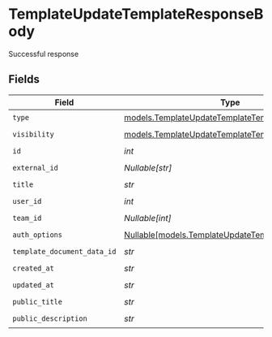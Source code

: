 # TemplateUpdateTemplateResponseBody

Successful response


## Fields

| Field                                                                                                      | Type                                                                                                       | Required                                                                                                   | Description                                                                                                |
| ---------------------------------------------------------------------------------------------------------- | ---------------------------------------------------------------------------------------------------------- | ---------------------------------------------------------------------------------------------------------- | ---------------------------------------------------------------------------------------------------------- |
| `type`                                                                                                     | [models.TemplateUpdateTemplateTemplatesType](../models/templateupdatetemplatetemplatestype.md)             | :heavy_check_mark:                                                                                         | N/A                                                                                                        |
| `visibility`                                                                                               | [models.TemplateUpdateTemplateTemplatesVisibility](../models/templateupdatetemplatetemplatesvisibility.md) | :heavy_check_mark:                                                                                         | N/A                                                                                                        |
| `id`                                                                                                       | *int*                                                                                                      | :heavy_check_mark:                                                                                         | N/A                                                                                                        |
| `external_id`                                                                                              | *Nullable[str]*                                                                                            | :heavy_check_mark:                                                                                         | N/A                                                                                                        |
| `title`                                                                                                    | *str*                                                                                                      | :heavy_check_mark:                                                                                         | N/A                                                                                                        |
| `user_id`                                                                                                  | *int*                                                                                                      | :heavy_check_mark:                                                                                         | N/A                                                                                                        |
| `team_id`                                                                                                  | *Nullable[int]*                                                                                            | :heavy_check_mark:                                                                                         | N/A                                                                                                        |
| `auth_options`                                                                                             | [Nullable[models.TemplateUpdateTemplateAuthOptions]](../models/templateupdatetemplateauthoptions.md)       | :heavy_check_mark:                                                                                         | N/A                                                                                                        |
| `template_document_data_id`                                                                                | *str*                                                                                                      | :heavy_check_mark:                                                                                         | N/A                                                                                                        |
| `created_at`                                                                                               | *str*                                                                                                      | :heavy_check_mark:                                                                                         | N/A                                                                                                        |
| `updated_at`                                                                                               | *str*                                                                                                      | :heavy_check_mark:                                                                                         | N/A                                                                                                        |
| `public_title`                                                                                             | *str*                                                                                                      | :heavy_check_mark:                                                                                         | N/A                                                                                                        |
| `public_description`                                                                                       | *str*                                                                                                      | :heavy_check_mark:                                                                                         | N/A                                                                                                        |